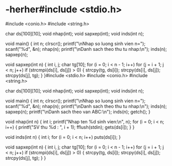 # -herher#include <stdio.h>
#include <conio.h>
#include <string.h>

char ds[100][10];
void nhap(int);
void sapxep(int);
void inds(int n);

void main()
{
	int n;
	clrscr();
	printf("\nNhap so luong sinh vien n=");
	scanf("%d", &n);
	nhap(n);
	printf("\nDanh sach theo thu tu nhap:\n");
	inds(n);
	sapxep(n);

void sapxep(int n)
{
	int i, j;
	char tg[10];
	for (i = 0; i < n - 1; i++)
		for (j = i + 1; j < n; j++)
			if (strcmpi(ds[i], ds[j]) > 0)
			{
				strcpy(tg, ds[i]);
				strcpy(ds[i], ds[j]);
				strcpy(ds[j], tg);
			}
}#include <stdio.h>
#include <conio.h>
#include <string.h>

char ds[100][10];
void nhap(int);
void sapxep(int);
void inds(int n);

void main()
{
	int n;
	clrscr();
	printf("\nNhap so luong sinh vien n=");
	scanf("%d", &n);
	nhap(n);
	printf("\nDanh sach theo thu tu nhap:\n");
	inds(n);
	sapxep(n);
	printf("\nDanh sach theo van ABC:\n");
	inds(n);
	getch();
}

void nhap(int n)
{
	int i;
	printf("Nhap ten %d sinh vien:\n", n);
	for (i = 0; i < n; i++)
	{
		printf("SV thu %d : ", i + 1);
		fflush(stdin);
		gets(ds[i]);
	}
}

void inds(int n)
{
	int i;
	for (i = 0; i < n; i++) puts(ds[i]);
}

void sapxep(int n)
{
	int i, j;
	char tg[10];
	for (i = 0; i < n - 1; i++)
		for (j = i + 1; j < n; j++)
			if (strcmpi(ds[i], ds[j]) > 0)
			{
				strcpy(tg, ds[i]);
				strcpy(ds[i], ds[j]);
				strcpy(ds[j], tg);
			}
}
